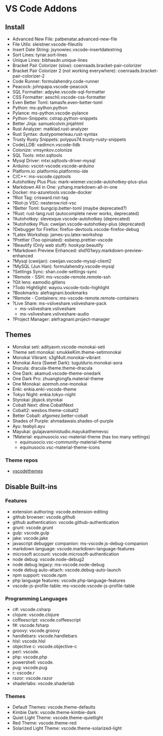 # VS Code Addons

## Install
- Advanced New File: patbenatar.advanced-new-file
- File Utils: sleistner.vscode-fileutils
- Insert Date String: jsynowiec.vscode-insertdatestring
- Sort Lines: tyriar.sort-lines
- Unique Lines: bibhasdn.unique-lines
- Bracket Pair Colorizer (slow): coenraads.bracket-pair-colorizer
- Bracket Pair Colorizer 2 (not working everywhere): coenraads.bracket-pair-colorizer-2
- Code Runner: formulahendry.code-runner
- Peacock: johnpapa.vscode-peacock
- SQL Formatter: adpyke.vscode-sql-formatter
- CSS Formatter: aeschli.vscode-css-formatter
- Even Better Toml: tamasfe.even-better-toml
- Python: ms-python.python
- Pylance: ms-python.vscode-pylance
- Python-Snippets: cstrap.python-snippets
- Better Jinja: samuelcolvin.jinjahtml
- Rust Analyzer: matklad.rust-analyzer
- Rust Syntax: dustypomerleau.rust-syntax
- Trusty Rusty Snippets: polypus74.trusty-rusty-snippets
- CodeLLDB: vadimcn.vscode-lldb
- Colonize: vmsynkov.colonize
- SQL Tools: mtxr.sqltools
- Mysql Driver: mtxr.sqltools-driver-mysql
- Arduino: vsciot-vscode.vscode-arduino
- Platform.io: platformio.platformio-ide
- C/C++: ms-vscode.cpptools
- Autohotkey Plus Plus: mark-wiemer.vscode-autohotkey-plus-plus
- Markdown All in One: yzhang.markdown-all-in-one
- Docker: ms-azuretools.vscode-docker
- ?Riot Tag: crisward.riot-tag
- ?Riot-js VSC: nesterow.riot-vsc
- ?Better Toml: bungcip.better-toml (maybe deprecated?)
- ?Rust: rust-lang.rust (autocomplete never works, deprecated)
- ?Autohotkey: slevesque.vscode-autohotkey (deprecated)
- ?Autohotkey Plus: cweijan.vscode-autohotkey-plus (deprecated)
- ?Debugger for Firefox: firefox-devtools.vscode-firefox-debug
- ?Latex Workshop: james-yu.latex-workshop
- ?Prettier (Too opiniated): esbenp.prettier-vscode
- ?Beautify (Only web stuff): hookyqr.beautify
- ?Markdown Preview Enhanced: shd101wyy.markdown-preview-enhanced
- ?Mysql (cweijan): cweijan.vscode-mysql-client2
- ?MySQL (Jun Han): formulahendry.vscode-mysql
- ?Settings Sync: shan.code-settings-sync
- ?Remote - SSH: ms-vscode-remote.remote-ssh
- ?Git lens: eamodio.gitlens
- ?Todo Hightlight: wayou.vscode-todo-highlight
- ?Bookmarks: alefragnani.bookmarks
- ?Remote - Containers: ms-vscode-remote.remote-containers
- ?Live Share: ms-vsliveshare.vsliveshare-pack
	- ms-vsliveshare.vsliveshare
	- ms-vsliveshare.vsliveshare-audio
- ?Project Manager: alefragnani.project-manager

## Themes
- Monokai seti: adityavm.vscode-monokai-seti
- Theme seti monokai: smukkeKim.theme-setimonokai
- Monokai Vibrant: s3gf4ult.monokai-vibrant
- Monokai Aora (Sweet Dark): tuguldurio.monokai-aora
- Dracula: dracula-theme.theme-dracula
- One Dark: akamud.vscode-theme-onedark
- One Dark Pro: zhuangtongfa.material-theme
- One Monokai: azemoh.one-monokai
- Enki: enkia.enki-vscode-theme
- Tokyo Night: enkia.tokyo-night
- Styrokai: jibjack.styrokai
- Cobalt Next: dline.CobaltNext
- Cobalt2: wesbos.theme-cobalt2
- Better Cobalt: afgomez.better-cobalt
- Shades of Purple: ahmadawais.shades-of-purple
- Ayu: teabyii.ayu
- Mayukai: gulajavaministudio.mayukaithemevsc
- ?Material: equinusocio.vsc-material-theme (has too many settings)
	- equinusocio.vsc-community-material-theme
	- equinusocio.vsc-material-theme-icons

### Theme repos
- [vscodethemes](https://vscodethemes.com/)

## Disable Built-ins
### Features
- extension authoring: vscode.extension-editing
- github browser: vscode.github
- github authentication: vscode.github-authentication
- grunt: vscode.grunt
- gulp: vscode.gulp
- jake: vscode.jake
- javascript debugger companion: ms-vscode.js-debug-companion
- markdown language: vscode.markdown-language-features
- microsoft account: vscode.microsoft-authentication
- node debug: vscode.node-debug2
- node debug legacy: ms-vscode.node-debug
- node debug auto-attach: vscode.debug-auto-launch
- npm support: vscode.npm
- php language features: vscode.php-language-features
- vscode-js-profile-table: ms-vscode.vscode-js-profile-table

### Programming Languages
- c#: vscode.csharp
- clojure: vscode.clojure
- coffeescript: vscode.coffeescript
- f#: vscode.fsharp
- groovy: vscode.groovy
- handlebars: vscode.handlebars
- hlsl: vscode.hlsl
- objective c: vscode.objective-c
- perl: vscode.
- php: vscode.php
- powershell: vscode.
- pug: vscode.pug
- r: vscode.r
- razor: vscode.razor
- shaderlabs: vscode.shaderlab

### Themes
- Default Themes: vscode.theme-defaults
- Kimbie Dark: vscode.theme-kimbie-dark
- Quiet Light Theme: vscode.theme-quietlight
- Red Theme: vscode.theme-red
- Solarized Light Theme: vscode.theme-solarized-light